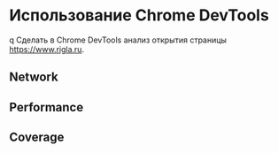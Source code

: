 # Использование Chrome DevTools
q
Сделать в Chrome DevTools анализ открытия страницы https://www.rigla.ru.

## Network

## Performance

## Coverage

